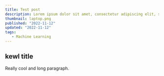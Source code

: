```yaml
---
title: Test post
description: Lorem ipsum dolor sit amet, consectetur adipiscing elit, sed do eiusmod tempor incididunt ut labore et dolore magna aliqua. Ut enim ad minim veniam, quis nostrud exercitation.
thumbnail: laptop.png
published: "2022-11-12"
updated: "2022-11-12"
tags:
   - Machine Learning
---
```


## kewl title

Really cool and long paragraph.
